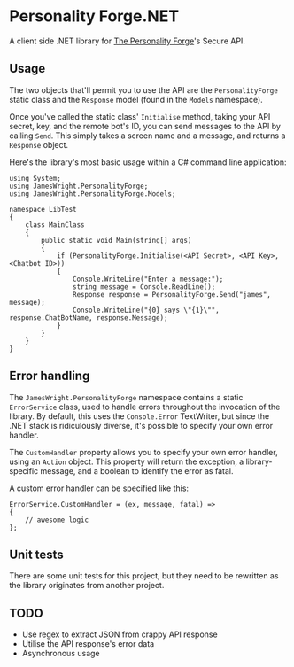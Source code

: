 # Personality Forge.NET

A client side .NET library for [The Personality Forge](http://www.personalityforge.com/)'s Secure API.

## Usage

The two objects that'll permit you to use the API are the `PersonalityForge` static class and the `Response` model (found in the `Models` namespace).

Once you've called the static class' `Initialise` method, taking your API secret, key, and the remote bot's ID, you can send messages to the API by calling `Send`. This simply takes a screen name and a message, and returns a `Response` object.

Here's the library's most basic usage within a C# command line application:

    using System;
    using JamesWright.PersonalityForge;
    using JamesWright.PersonalityForge.Models;
    
    namespace LibTest
    {
        class MainClass
        {
            public static void Main(string[] args)
            {
                if (PersonalityForge.Initialise(<API Secret>, <API Key>, <Chatbot ID>))
                {
                    Console.WriteLine("Enter a message:");
                    string message = Console.ReadLine();
                    Response response = PersonalityForge.Send("james", message);
                    Console.WriteLine("{0} says \"{1}\"", response.ChatBotName, response.Message);
                }
            }
        }
    }

## Error handling

The `JamesWright.PersonalityForge` namespace contains a static `ErrorService` class, used to handle errors throughout the invocation of the library. By default, this uses the `Console.Error` TextWriter, but since the .NET stack is ridiculously diverse, it's possible to specify your own error handler.

The `CustomHandler` property allows you to specify your own error handler, using an `Action` object. This property will return the exception, a library-specific message, and a boolean to identify the error as fatal.

A custom error handler can be specified like this:

    ErrorService.CustomHandler = (ex, message, fatal) =>
    {
        // awesome logic
    };

## Unit tests

There are some unit tests for this project, but they need to be rewritten as the library originates from another project. 

## TODO

* Use regex to extract JSON from crappy API response
* Utilise the API response's error data
* Asynchronous usage
